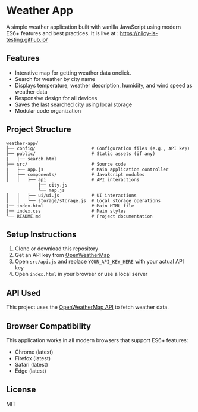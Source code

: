 # Weather App

A simple weather application built with vanilla JavaScript using modern ES6+ features and best practices. It is live at : https://niloy-is-testing.github.io/

## Features

- Interative map for getting weather data onclick.
- Search for weather by city name
- Displays temperature, weather description, humidity, and wind speed as weather data
- Responsive design for all devices 
- Saves the last searched city using local storage
- Modular code organization

## Project Structure

```
weather-app/
├── config/                     # Configuration files (e.g., API key)
├── public/                     # Static assets (if any)
|   |── search.html
├── src/                        # Source code
|   ├── app.js                  # Main application controller
│   ├── components/             # JavaScript modules
│   │   ├── api                 # API interactions
            |── city.js
            └── map.js          
│   │   ├── ui/ui.js            # UI interactions
│   │   └── storage/storage.js  # Local storage operations
|── index.html                  # Main HTML file
|── index.css                   # Main styles
└── README.md                   # Project documentation
```

## Setup Instructions

1. Clone or download this repository
2. Get an API key from [OpenWeatherMap](https://openweathermap.org/api)
3. Open `src/api.js` and replace `YOUR_API_KEY_HERE` with your actual API key
4. Open `index.html` in your browser or use a local server

## API Used

This project uses the [OpenWeatherMap API](https://openweathermap.org/api) to fetch weather data.

## Browser Compatibility

This application works in all modern browsers that support ES6+ features:
- Chrome (latest)
- Firefox (latest)
- Safari (latest)
- Edge (latest)

## License

MIT
